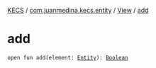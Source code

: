 [KECS](../../index.md) / [com.juanmedina.kecs.entity](../index.md) / [View](index.md) / [add](./add.md)

# add

`open fun add(element: `[`Entity`](../-entity/index.md)`): `[`Boolean`](https://kotlinlang.org/api/latest/jvm/stdlib/kotlin/-boolean/index.html)